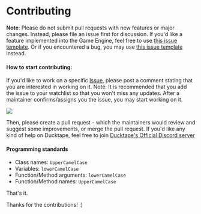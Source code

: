 
# Contributing

**Note**: Please do not submit pull requests with new features or major changes. Instead, please file an issue first for discussion. If you'd like a feature implemented into the Game Engine, feel free to use [this issue template](https://github.com/DucktapeEngine/Ducktape/issues/new?assignees=&labels=&template=feature_request.md&title=). Or if you encountered a bug, you may use [this issue template](https://github.com/DucktapeEngine/Ducktape/issues/new?assignees=&labels=&template=bug_report.md&title=) instead.

#### How to start contributing:

If you'd like to work on a specific [Issue](https://github.com/DucktapeEngine/Ducktape/issues), please post a comment stating that you are interested in working on it. Note: It is recommended that you add the issue to your watchlist so that you won't miss any updates. After a maintainer confirms/assigns you the issue, you may start working on it.

![](https://i.imgur.com/ybt6ihI.png)

Then, please create a pull request - which the maintainers would review and suggest some improvements, or merge the pull request. 
If you'd like any kind of help on Ducktape, feel free to join [Ducktape's Official Discord server](https://theduckdev.github.io/discord)

#### Programming standards
-   Class names:  `UpperCamelCase`
-   Variables:  `lowerCamelCase`
-   Function/Method arguments:  `lowerCamelCase`
-   Function/Method names:  `UpperCamelCase`

That's it.

Thanks for the contributions! :)
